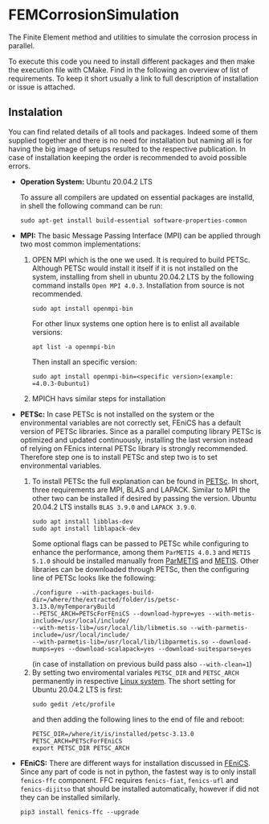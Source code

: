# FEMCorrosionSimulation
The Finite Element method and utilities to simulate the corrosion process in parallel.

To execute this code you need to install different packages and then make the execution file with CMake. Find in the following an overview of list of requirements.
To keep it short usually a link to full description of installation or issue is attached.

## Instalation
You can find related details of all tools and packages. Indeed some of them supplied together and there is no need for installation but naming all is for having the big image of setups resulted to the respective publication. In case of installation keeping the order is recommended to avoid possible errors.

- **Operation System:** Ubuntu 20.04.2 LTS

  To assure all compilers are updated on essential packages are installd, in shell the following command can be run:
  ```shell
  sudo apt-get install build-essential software-properties-common
  ```
- **MPI:** The basic Message Passing Interface (MPI) can be applied through two most common implementations:
   1. OPEN MPI which is the one we used. It is required to build PETSc. Although PETSc would install it itself if it is not installed on the system, installing from shell in ubuntu 20.04.2 LTS by the following command installs `Open MPI 4.0.3`. Installation from source is not recommended.
        ```shell
        sudo apt install openmpi-bin
        ```
        For other linux systems one option here is to enlist all available versions:
        ```shell
        apt list -a openmpi-bin
        ```
        Then install an specific version:
        ```shell
        sudo apt install openmpi-bin=<specific version>(example: =4.0.3-0ubuntu1)
        ```
   2. MPICH havs similar steps for installation
- **PETSc:** In case PETSc is not installed on the system or the environmental variables are not correctly set, FEniCS has a default version of PETSc libraries. Since as a parallel computing library PETSc is optimized and updated continuously, installing the last version instead of relying on FEnics internal PETSc library is strongly recommended. Therefore step one is to install PETSc and step two is to set environmental variables.
   1. To install PETSc the full explanation can be found in [PETSc](https://www.mcs.anl.gov/petsc/documentation/installation.html). In short, three requirements are MPI, BLAS and LAPACK. Similar to MPI the other two can be installed if desired by passing the version. Ubuntu 20.04.2 LTS installs `BLAS 3.9.0` and `LAPACK 3.9.0`.
        ```shell
        sudo apt install libblas-dev
        sudo apt install liblapack-dev
        ```
        Some optional flags can be passed to PETSc while configuring to enhance the performance, among them `ParMETIS 4.0.3` and `METIS 5.1.0` should be installed manually from [ParMETIS](http://glaros.dtc.umn.edu/gkhome/metis/parmetis/download) and [METIS](http://glaros.dtc.umn.edu/gkhome/metis/metis/download). Other libraries can be downloaded through PETSc, then the configuring line of PETSc looks like the following:
        ```shell
        ./configure --with-packages-build-dir=/where/the/extracted/folder/is/petsc-3.13.0/myTemporaryBuild 
        --PETSC_ARCH=PETScForFEniCS --download-hypre=yes --with-metis-include=/usr/local/include/ 
        --with-metis-lib=/usr/local/lib/libmetis.so --with-parmetis-include=/usr/local/include/ 
        --with-parmetis-lib=/usr/local/lib/libparmetis.so --download-mumps=yes --download-scalapack=yes --download-suitesparse=yes
        ```
        (in case of installation on previous build pass also `--with-clean=1`)
   2. By setting two enviromental variales `PETSC_DIR` and `PETSC_ARCH` permanently in respective [Linux system](https://unix.stackexchange.com/questions/117467/how-to-permanently-set-environmental-variables). The short setting for Ubuntu 20.04.2 LTS is first:
        ```shell
        sudo gedit /etc/profile
        ```
        and then adding the following lines to the end of file and reboot:
        ```shell
        PETSC_DIR=/where/it/is/installed/petsc-3.13.0 
        PETSC_ARCH=PETScForFEniCS 
        export PETSC_DIR PETSC_ARCH
        ```
- **FEniCS:** There are different ways for installation discussed in [FEniCS](https://fenics.readthedocs.io/en/latest/installation.html#id6). Since any part of code is not in python, the fastest way is to only install `fenics-ffc` component. FFC requires `fenics-fiat`, `fenics-ufl` and `fenics-dijitso` that should be installed automatically, however if did not they can be installed similarly.
  ```shell
  pip3 install fenics-ffc --upgrade
  ```
